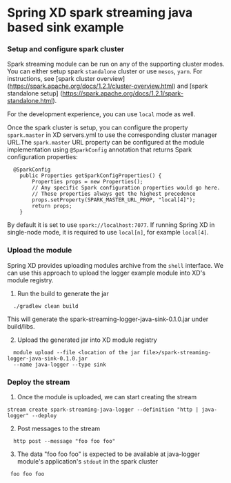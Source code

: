 Spring XD spark streaming java based sink example
=================

### Setup and configure spark cluster

Spark streaming module can be run on any of the supporting cluster modes.
You can either setup spark `standalone` cluster or use `mesos`, `yarn`. For instructions, see [spark cluster overview] (https://spark.apache.org/docs/1.2.1/cluster-overview.html) and [spark standalone setup] (https://spark.apache.org/docs/1.2.1/spark-standalone.html).

For the development experience, you can use `local` mode as well.

Once the spark cluster is setup, you can configure the property `spark.master` in XD servers.yml to use the corresponding cluster manager URL.The `spark.master` URL property can be configured at the module implementation using `@SparkConfig` annotation that returns Spark configuration properties:

```
  @SparkConfig
	public Properties getSparkConfigProperties() {
		Properties props = new Properties();
		// Any specific Spark configuration properties would go here.
		// These properties always get the highest precedence
		props.setProperty(SPARK_MASTER_URL_PROP, "local[4]");
		return props;
	}
```

By default it is set to use `spark://localhost:7077`. If running Spring XD in single-node mode, it is required to use `local[n]`, for example `local[4]`.

### Upload the module

Spring XD provides uploading modules archive from the `shell` interface. We can use this approach to upload the logger example module into XD's module registry.

1. Run the build to generate the jar

  ```
    ./gradlew clean build
  ```
  This will generate the spark-streaming-logger-java-sink-0.1.0.jar under build/libs.
  
2. Upload the generated jar into XD module registry

  ```
    module upload --file <location of the jar file>/spark-streaming-logger-java-sink-0.1.0.jar 
    --name java-logger --type sink 
  ```
  
### Deploy the stream
1. Once the module is uploaded, we can start creating the stream

  ```
  stream create spark-streaming-java-logger --definition "http | java-logger" --deploy
  ```
  
2. Post messages to the stream

  ```
    http post --message "foo foo foo"
  ```
3. The data "foo foo foo" is expected to be available at java-logger module's application's `stdout` in the spark cluster

  ```
   foo foo foo
  ```

